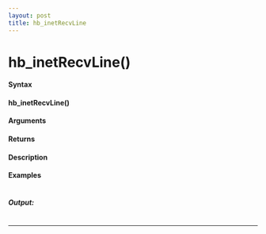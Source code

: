 ```yaml
---
layout: post
title: hb_inetRecvLine
---
```


# hb_inetRecvLine()


#### Syntax

#### hb_inetRecvLine()

#### Arguments

#### Returns

#### Description

#### Examples

```

```

##### Output:

```

```

---